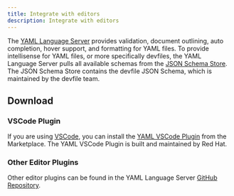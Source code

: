 ```yaml
---
title: Integrate with editors
description: Integrate with editors
---
```


The [YAML Language Server](https://github.com/redhat-developer/yaml-language-server) provides validation, document outlining, auto completion, hover support, and formatting for YAML files. To provide intellisense for YAML files, or more specifically devfiles, the YAML Language Server pulls all available schemas from the [JSON Schema Store](https://www.schemastore.org/json/). The JSON Schema Store contains the devfile JSON Schema, which is maintained by the devfile team.

## Download

### VSCode Plugin

If you are using [VSCode](https://code.visualstudio.com/), you can install the [YAML VSCode Plugin](https://marketplace.visualstudio.com/items?itemName=redhat.vscode-yaml) from the Marketplace. The YAML VSCode Plugin is built and maintained by Red Hat.

### Other Editor Plugins

Other editor plugins can be found in the YAML Language Server [GitHub Repository](https://github.com/redhat-developer/yaml-language-server#clients).

